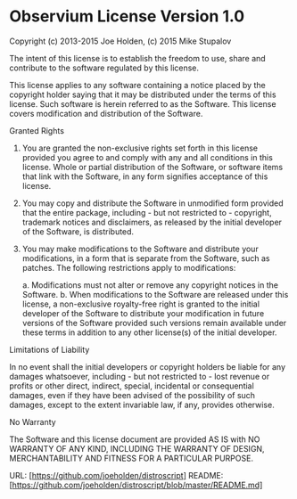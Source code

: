 Observium License Version 1.0
=============================

Copyright (c) 2013-2015 Joe Holden, (c) 2015 Mike Stupalov

The intent of this license is to establish the freedom to use, share and contribute to
the software regulated by this license.

This license applies to any software containing a notice placed by the copyright holder
saying that it may be distributed under the terms of this license. Such software is herein
referred to as the Software. This license covers modification and distribution of the
Software.

Granted Rights

1. You are granted the non-exclusive rights set forth in this license provided you agree to
   and comply with any and all conditions in this license. Whole or partial distribution of the
   Software, or software items that link with the Software, in any form signifies acceptance of
   this license.

2. You may copy and distribute the Software in unmodified form provided that the entire package,
   including - but not restricted to - copyright, trademark notices and disclaimers, as released
   by the initial developer of the Software, is distributed.

3. You may make modifications to the Software and distribute your modifications, in a form that
   is separate from the Software, such as patches. The following restrictions apply to modifications: 

   a. Modifications must not alter or remove any copyright notices in the Software.
   b. When modifications to the Software are released under this license, a non-exclusive royalty-free
      right is granted to the initial developer of the Software to distribute your modification in
      future versions of the Software provided such versions remain available under these terms in
      addition to any other license(s) of the initial developer.

Limitations of Liability

In no event shall the initial developers or copyright holders be liable for any damages whatsoever,
including - but not restricted to - lost revenue or profits or other direct, indirect, special,
incidental or consequential damages, even if they have been advised of the possibility of such damages,
except to the extent invariable law, if any, provides otherwise.

No Warranty

The Software and this license document are provided AS IS with NO WARRANTY OF ANY KIND, INCLUDING THE
WARRANTY OF DESIGN, MERCHANTABILITY AND FITNESS FOR A PARTICULAR PURPOSE.

URL: [https://github.com/joeholden/distroscript]
README: [https://github.com/joeholden/distroscript/blob/master/README.md]
